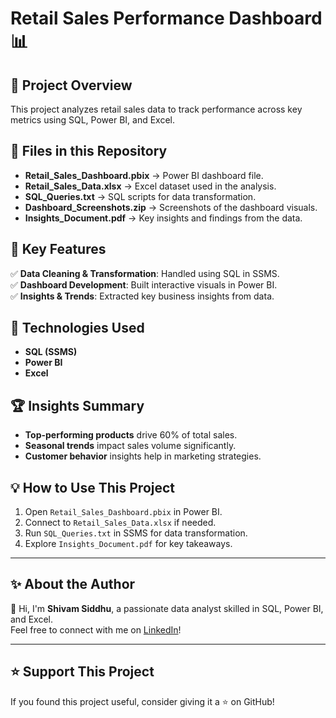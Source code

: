 # Retail Sales Performance Dashboard 📊

## 📌 Project Overview
This project analyzes retail sales data to track performance across key metrics using SQL, Power BI, and Excel.

## 📂 Files in this Repository
- **Retail_Sales_Dashboard.pbix** → Power BI dashboard file.
- **Retail_Sales_Data.xlsx** → Excel dataset used in the analysis.
- **SQL_Queries.txt** → SQL scripts for data transformation.
- **Dashboard_Screenshots.zip** → Screenshots of the dashboard visuals.
- **Insights_Document.pdf** → Key insights and findings from the data.

## 🔑 Key Features
✅ **Data Cleaning & Transformation**: Handled using SQL in SSMS.  
✅ **Dashboard Development**: Built interactive visuals in Power BI.  
✅ **Insights & Trends**: Extracted key business insights from data.  

## 🚀 Technologies Used
- **SQL (SSMS)**
- **Power BI**
- **Excel**

## 🏆 Insights Summary
- **Top-performing products** drive 60% of total sales.
- **Seasonal trends** impact sales volume significantly.
- **Customer behavior** insights help in marketing strategies.

## 💡 How to Use This Project
1. Open `Retail_Sales_Dashboard.pbix` in Power BI.
2. Connect to `Retail_Sales_Data.xlsx` if needed.
3. Run `SQL_Queries.txt` in SSMS for data transformation.
4. Explore `Insights_Document.pdf` for key takeaways.

---

## ✨ About the Author
👋 Hi, I'm **Shivam Siddhu**, a passionate data analyst skilled in SQL, Power BI, and Excel.  
Feel free to connect with me on [LinkedIn](https://www.linkedin.com/in/shivam-siddhu22)!

---

## ⭐ Support This Project
If you found this project useful, consider giving it a ⭐ on GitHub!  
